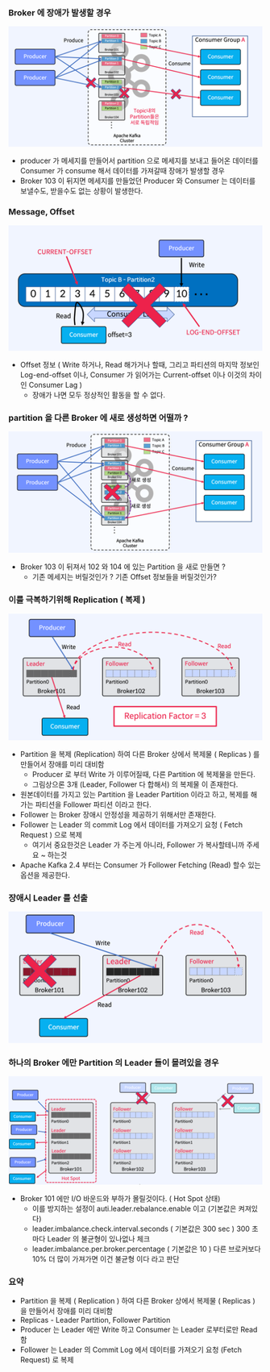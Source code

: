 ### Broker 에 장애가 발생할 경우
![img.png](image_replication/img.png)
- producer 가 메세지를 만들어서 partition 으로 메세지를 보내고 들어온 데이터를 Consumer 가 consume 해서 데이터를 가져갈때 장애가 발생할 경우 
- Broker 103 이 뒤지면 메세지를 만들었던 Producer 와 Consumer 는 데이터를 보낼수도, 받을수도 없는 상황이 발생한다.

### Message, Offset
![img_1.png](image_replication/img_1.png)
- Offset 정보 ( Write 하거나, Read 해가거나 할때, 그리고 파티션의 마지막 정보인 Log-end-offset 이나, Consumer 가 읽어가는 Current-offset 이나 이것의 차이인 Consumer Lag )
  - 장애가 나면 모두 정상적인 활동을 할 수 없다.

### partition 을 다른 Broker 에 새로 생성하면 어떨까 ? 
![img_2.png](image_replication/img_2.png)
- Broker 103 이 뒤져서 102 와 104 에 있는 Partition 을 새로 만들면 ?
  - 기존 메세지는 버릴것인가 ? 기존 Offset 정보들을 버릴것인가?

### 이를 극복하기위해 Replication ( 복제 )
![img_3.png](image_replication/img_3.png)
- Partition 을 복제 (Replication) 하여 다른 Broker 상에서 복제물 ( Replicas ) 를 만들어서 장애를 미리 대비함
  - Producer 로 부터 Write 가 이루어질때, 다른 Partition 에 복제물을 만든다.
  - 그림상으론 3개 (Leader, Follower 다 합해서) 의 복제물 이 존재한다.
- 원본데이터를 가지고 있는 Partition 을 Leader Partition 이라고 하고, 복제를 해가는 파티션을 Follower 파티션 이라고 한다.
- Follower 는 Broker 장애시 안정성을 제공하기 위해서만 존재한다.
- Follower 는 Leader 의 commit Log 에서 데이터를 가져오기 요청 ( Fetch Request ) 으로 복제
  - 여기서 중요한것은 Leader 가 주는게 아니라, Follower 가 복사할테니까 주세요 ~ 하는것
- Apache Kafka 2.4 부터는 Consumer 가 Follower Fetching (Read) 할수 있는 옵션을 제공한다.

### 장애시 Leader 를 선출
![img_4.png](image_replication/img_4.png)

### 하나의 Broker 에만 Partition 의 Leader 들이 몰려있을 경우
![img_5.png](image_replication/img_5.png)
- Broker 101 에만 I/O 바운드와 부하가 몰릴것이다. ( Hot Spot 상태)
  - 이를 방지하는 설정이 auti.leader.rebalance.enable 이고 (기본값은 켜져있다)
  - leader.imbalance.check.interval.seconds ( 기본값은 300 sec ) 300 초마다 Leader 의 불균형이 있나없나 체크
  - leader.imbalance.per.broker.percentage ( 기본값은 10 ) 다른 브로커보다 10% 더 많이 가져가면 이건 불균형 이다 라고 판단

### 요약
- Partition 을 복제 ( Replication ) 하여 다른 Broker 상에서 복제물 ( Replicas ) 을 만들어서 장애를 미리 대비함
- Replicas - Leader Partition, Follower Partition
- Producer 는 Leader 에만 Write 하고 Consumer 는 Leader 로부터로만 Read 함
- Follower 는 Leader 의 Commit Log 에서 데이터를 가져오기 요청 (Fetch Request) 로 복제
